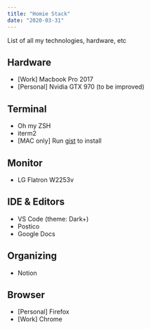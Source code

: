 ```yaml
---
title: "Homie Stack"
date: "2020-03-31"
---
```


List of all my technologies, hardware, etc

## Hardware

- [Work] Macbook Pro 2017
- [Personal] Nvidia GTX 970 (to be improved)

## Terminal

- Oh my ZSH
- iterm2
- [MAC only] Run [gist](https://gist.github.com/Cabeda/ee88649f26df39f2ca002e7bacba76c5) to install

## Monitor

- LG Flatron W2253v

## IDE & Editors

- VS Code (theme: Dark+)
- Postico
- Google Docs

## Organizing

- Notion

## Browser

- [Personal] Firefox
- [Work] Chrome

